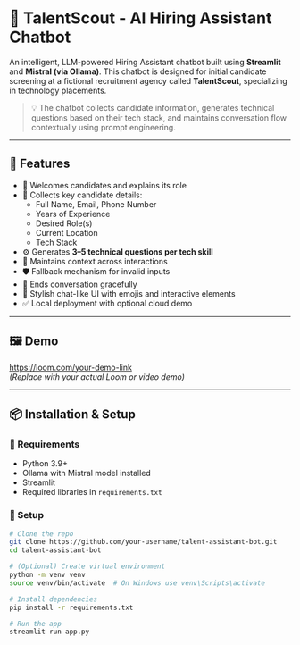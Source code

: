 # 🧠 TalentScout - AI Hiring Assistant Chatbot

An intelligent, LLM-powered Hiring Assistant chatbot built using **Streamlit** and **Mistral (via Ollama)**. This chatbot is designed for initial candidate screening at a fictional recruitment agency called **TalentScout**, specializing in technology placements.

> 💡 The chatbot collects candidate information, generates technical questions based on their tech stack, and maintains conversation flow contextually using prompt engineering.

---

## 🚀 Features

- 👋 Welcomes candidates and explains its role
- 📩 Collects key candidate details:
  - Full Name, Email, Phone Number
  - Years of Experience
  - Desired Role(s)
  - Current Location
  - Tech Stack
- ⚙️ Generates **3–5 technical questions per tech skill**
- 🧠 Maintains context across interactions
- 🛡️ Fallback mechanism for invalid inputs
- 🎯 Ends conversation gracefully
- 💅 Stylish chat-like UI with emojis and interactive elements
- ✅ Local deployment with optional cloud demo

---

## 🖼️ Demo

https://loom.com/your-demo-link  
*(Replace with your actual Loom or video demo)*

---

## 📦 Installation & Setup

### 🔧 Requirements

- Python 3.9+
- Ollama with Mistral model installed
- Streamlit
- Required libraries in `requirements.txt`

### 📁 Setup

```bash
# Clone the repo
git clone https://github.com/your-username/talent-assistant-bot.git
cd talent-assistant-bot

# (Optional) Create virtual environment
python -m venv venv
source venv/bin/activate  # On Windows use venv\Scripts\activate

# Install dependencies
pip install -r requirements.txt

# Run the app
streamlit run app.py



